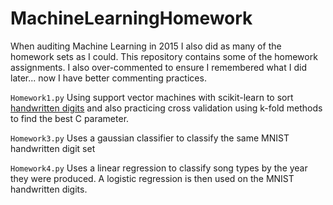 # MachineLearningHomework

When auditing Machine Learning in 2015 I also did as many of the homework sets as I could. This repository contains some of the homework assignments. I also over-commented to ensure I remembered what I did later... now I have better commenting practices.

`Homework1.py` Using support vector machines with scikit-learn to sort [handwritten digits](http://yann.lecun.com/exdb/mnist/) and also practicing cross validation using k-fold methods to find the best C parameter.

`Homework3.py` Uses a gaussian classifier to classify the same MNIST handwritten digit set

`Homework4.py` Uses a linear regression to classify song types by the year they were produced. A logistic regression is then used on the MNIST handwritten digits.
